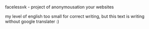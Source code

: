 facelessvk - project of  anonymousation your websites

my level of english too small for correct writing, but this text is writing without google translater :)

